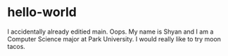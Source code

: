 # hello-world
I accidentally already editied main. Oops. 
My name is Shyan and I am a Computer Science major at Park University. 
I would really like to try moon tacos.
